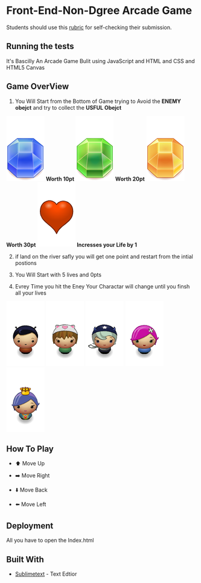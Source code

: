 # Front-End-Non-Dgree Arcade Game
Students should use this [rubric](https://review.udacity.com/#!/projects/2696458597/rubric) for self-checking their submission.

## Running the tests

It's Bascilly An Arcade Game Bulit using JavaScript and HTML and CSS and HTML5 Canvas

## Game OverView

1. You Will Start from the Bottom of Game trying to Avoid the **ENEMY obejct** and try to collect the **USFUL Obejct**

![Gem Blue](https://github.com/Sohaibzh/Udacity-FEND-Misk-Project3/blob/master/images/Gem%20Blue.png) 
**Worth 10pt**
![Gem Green](https://github.com/Sohaibzh/Udacity-FEND-Misk-Project3/blob/master/images/Gem%20Green.png)
**Worth 20pt**
![Gem Orange](https://github.com/Sohaibzh/Udacity-FEND-Misk-Project3/blob/master/images/Gem%20Orange.png) 
**Worth 30pt**
![Heart](https://github.com/Sohaibzh/Udacity-FEND-Misk-Project3/blob/master/images/Heart.png)
**Incresses your Life by 1**

2. if land on the river safly you will get one point and restart from the intial postions

3. You Will Start with 5 lives and 0pts

4. Evrey Time you hit the Eney Your Charactar will change until you finsh all your lives

 ![char-boy](https://github.com/Sohaibzh/Udacity-FEND-Misk-Project3/blob/master/images/char-boy.png) 
 ![cat-girl](https://github.com/Sohaibzh/Udacity-FEND-Misk-Project3/blob/master/images/char-cat-girl.png) 
 ![horn-girl](https://github.com/Sohaibzh/Udacity-FEND-Misk-Project3/blob/master/images/char-horn-girl.png) 
 ![pink-girl](https://github.com/Sohaibzh/Udacity-FEND-Misk-Project3/blob/master/images/char-pink-girl.png) 
![princess-girl](https://github.com/Sohaibzh/Udacity-FEND-Misk-Project3/blob/master/images/char-princess-girl.png) 

## How To Play 

- :arrow_up: Move Up

- :arrow_right: Move Right

- :arrow_down: Move Back 

- :arrow_left: Move Left


## Deployment

All you have to open the Index.html

## Built With

* [Sublimetext](https://www.sublimetext.com/3) - Text Edtior


